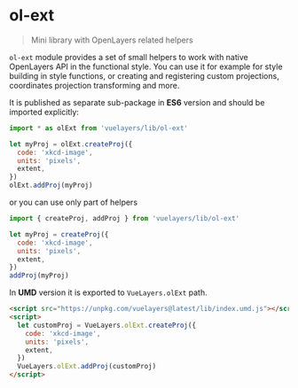 # ol-ext

> Mini library with OpenLayers related helpers

`ol-ext` module provides a set of small helpers to work with native OpenLayers API in the functional style. You can
use it for example for style building in style functions, or creating and registering custom projections,
coordinates projection transforming and more. 

It is published as separate sub-package in **ES6** version and should be imported explicitly:

```js
import * as olExt from 'vuelayers/lib/ol-ext'

let myProj = olExt.createProj({
  code: 'xkcd-image',
  units: 'pixels',
  extent,
})
olExt.addProj(myProj)
```

or you can use only part of helpers

```js
import { createProj, addProj } from 'vuelayers/lib/ol-ext'

let myProj = createProj({
  code: 'xkcd-image',
  units: 'pixels',
  extent,
})
addProj(myProj)
```

In **UMD** version it is exported to `VueLayers.olExt` path.

```html
<script src="https://unpkg.com/vuelayers@latest/lib/index.umd.js"></script>
<script>
  let customProj = VueLayers.olExt.createProj({
    code: 'xkcd-image',
    units: 'pixels',
    extent,
  })
  VueLayers.olExt.addProj(customProj)
</script>
```
